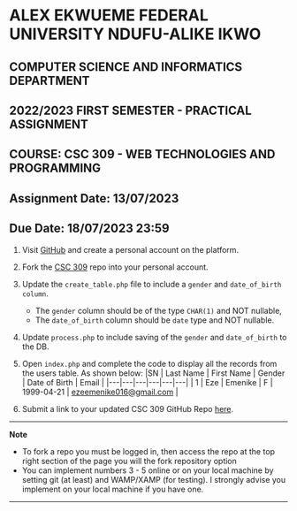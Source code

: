 # ALEX EKWUEME FEDERAL UNIVERSITY NDUFU-ALIKE IKWO

## COMPUTER SCIENCE AND INFORMATICS DEPARTMENT

## 2022/2023 FIRST SEMESTER - PRACTICAL ASSIGNMENT

## COURSE: CSC 309 - WEB TECHNOLOGIES AND PROGRAMMING

## Assignment Date: 13/07/2023

## **Due Date: 18/07/2023 23:59**

1. Visit [GitHub](https://github.com) and create a personal account on the platform.

2. Fork the [CSC 309](https://github.com/Cibsmart/csc309) repo into your personal account.
3. Update the `create_table.php` file to include a `gender` and `date_of_birth column`.
    - The `gender` column should be of the type `CHAR(1)` and NOT nullable,
    - The `date_of_birth` column should be `date` type and NOT nullable.
4. Update `process.php` to include saving of the `gender` and `date_of_birth` to the DB.
5. Open `index.php` and complete the code to display all the records from the users table. As shown below:
   |SN | Last Name | First Name | Gender | Date of Birth | Email |
   |---|---|---|---|---|---|
   | 1 | Eze | Emenike | F | 1999-04-21 | ezeemenike016@gmail.com |
6. Submit a link to your updated CSC 309 GitHub Repo [here](https://bit.ly/csc-309-assignment).

---

**Note**

-   To fork a repo you must be logged in, then access the repo at the top right section of the page you will the fork repository option
-   You can implement numbers 3 - 5 online or on your local machine by setting git (at least) and WAMP/XAMP (for testing). I strongly advise you implement on your local machine if you have one.

---
